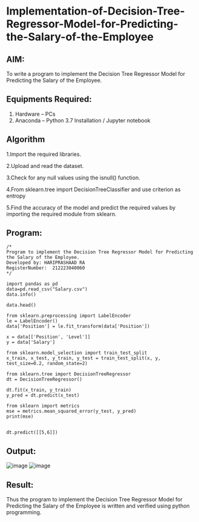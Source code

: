 # Implementation-of-Decision-Tree-Regressor-Model-for-Predicting-the-Salary-of-the-Employee

## AIM:
To write a program to implement the Decision Tree Regressor Model for Predicting the Salary of the Employee.

## Equipments Required:
1. Hardware – PCs
2. Anaconda – Python 3.7 Installation / Jupyter notebook

## Algorithm
1.Import the required libraries.

2.Upload and read the dataset.

3.Check for any null values using the isnull() function.

4.From sklearn.tree import DecisionTreeClassifier and use criterion as entropy

5.Find the accuracy of the model and predict the required values by importing the required module from sklearn.
## Program:
```
/*
Program to implement the Decision Tree Regressor Model for Predicting the Salary of the Employee.
Developed by: HARIPRASHAAD RA
RegisterNumber:  212223040060
*/
```
```
import pandas as pd
data=pd.read_csv("Salary.csv")
data.info()

data.head()

from sklearn.preprocessing import LabelEncoder
le = LabelEncoder()
data['Position'] = le.fit_transform(data['Position'])

x = data[['Position', 'Level']]
y = data['Salary']

from sklearn.model_selection import train_test_split
x_train, x_test, y_train, y_test = train_test_split(x, y, test_size=0.2, random_state=2)

from sklearn.tree import DecisionTreeRegressor
dt = DecisionTreeRegressor()

dt.fit(x_train, y_train)
y_pred = dt.predict(x_test)

from sklearn import metrics
mse = metrics.mean_squared_error(y_test, y_pred)
print(mse)


dt.predict([[5,6]])
```
## Output:
![image](https://github.com/user-attachments/assets/46e24bed-0013-4545-a855-78ae20f9b8ed)
![image](https://github.com/user-attachments/assets/4debd020-39d1-4bfd-8993-d9041e1a1e2a)


## Result:
Thus the program to implement the Decision Tree Regressor Model for Predicting the Salary of the Employee is written and verified using python programming.
